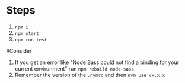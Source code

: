 # Steps

1. `npm i`
2. `npm start`
3. `npm run test`

#Consider

1. If you get an error like "Node Sass could not find a binding for your current environment" run `npm rebuild node-sass`
2. Remember the version of the `.nvmrc` and then `nvm use vx.x.x`
